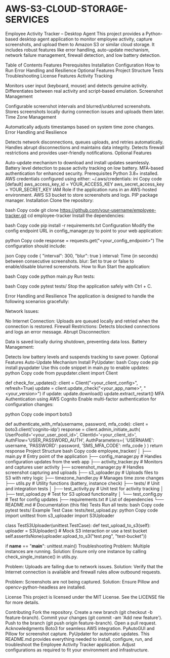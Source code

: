 # AWS-S3-CLOUD-STORAGE-SERVICES

Employee Activity Tracker – Desktop Agent
This project provides a Python-based desktop agent application to monitor employee activity, capture screenshots, and upload them to Amazon S3 or similar cloud storage. It includes robust features like error handling, auto-update mechanism, network failure management, firewall detection, and low battery detection.

Table of Contents
Features
Prerequisites
Installation
Configuration
How to Run
Error Handling and Resilience
Optional Features
Project Structure
Tests
Troubleshooting
License
Features
Activity Tracking

Monitors user input (keyboard, mouse) and detects genuine activity.
Differentiates between real activity and script-based emulation.
Screenshot Management

Configurable screenshot intervals and blurred/unblurred screenshots.
Stores screenshots locally during connection issues and uploads them later.
Time Zone Management

Automatically adjusts timestamps based on system time zone changes.
Error Handling and Resilience

Detects network disconnections, queues uploads, and retries automatically.
Handles abrupt disconnections and maintains data integrity.
Detects firewall restrictions and provides user-friendly notifications.
Optional Features

Auto-update mechanism to download and install updates seamlessly.
Battery level detection to pause activity tracking on low battery.
MFA-based authentication for enhanced security.
Prerequisites
Python 3.8+ installed.
AWS credentials configured using either:
~/.aws/credentials:
ini
Copy code
[default]
aws_access_key_id = YOUR_ACCESS_KEY
aws_secret_access_key = YOUR_SECRET_KEY
IAM Role if the application runs in an AWS-hosted environment.
AWS S3 bucket to store screenshots and logs.
PIP package manager.
Installation
Clone the repository:

bash
Copy code
git clone https://github.com/your-username/employee-tracker.git
cd employee-tracker
Install the dependencies:

bash
Copy code
pip install -r requirements.txt
Configuration
Modify the config endpoint URL in config_manager.py to point to your web application:

python
Copy code
response = requests.get("<your_config_endpoint>")
The configuration should include:

json
Copy code
{
  "interval": 300,
  "blur": true
}
interval: Time (in seconds) between consecutive screenshots.
blur: Set to true or false to enable/disable blurred screenshots.
How to Run
Start the application:

bash
Copy code
python main.py
Run tests:

bash
Copy code
pytest tests/
Stop the application safely with Ctrl + C.

Error Handling and Resilience
The application is designed to handle the following scenarios gracefully:

Network Issues:

No Internet Connection:
Uploads are queued locally and retried when the connection is restored.
Firewall Restrictions:
Detects blocked connections and logs an error message.
Abrupt Disconnection:

Data is saved locally during shutdown, preventing data loss.
Battery Management:

Detects low battery levels and suspends tracking to save power.
Optional Features
Auto-Update Mechanism
Install PyUpdater:
bash
Copy code
pip install pyupdater
Use this code snippet in main.py to enable updates:
python
Copy code
from pyupdater.client import Client

def check_for_updates():
    client = Client("<your_client_config>", refresh=True)
    update = client.update_check("<your_app_name>", "<your_version>")
    if update:
        update.download()
        update.extract_restart()
MFA Authentication using AWS Cognito
Enable multi-factor authentication for configuration changes:

python
Copy code
import boto3

def authenticate_with_mfa(username, password, mfa_code):
    client = boto3.client('cognito-idp')
    response = client.admin_initiate_auth(
        UserPoolId='<your_user_pool_id>',
        ClientId='<your_client_id>',
        AuthFlow='USER_PASSWORD_AUTH',
        AuthParameters={
            'USERNAME': username,
            'PASSWORD': password,
            'SMS_MFA_CODE': mfa_code
        }
    )
    return response
Project Structure
bash
Copy code
employee_tracker/
│
├── main.py               # Entry point of the application
├── config_manager.py     # Handles configuration updates from the web app
├── activity_tracker.py   # Monitors and captures user activity
├── screenshot_manager.py # Handles screenshot capturing and uploads
├── s3_uploader.py        # Uploads files to S3 with retry logic
├── timezone_handler.py   # Manages time zone changes
├── utils.py              # Utility functions (battery, instance check)
├── tests/                # Unit and integration tests
│   ├── test_activity.py  # Unit test for activity tracking
│   ├── test_upload.py    # Test for S3 upload functionality
│   └── test_config.py    # Test for config updates
├── requirements.txt      # List of dependencies
└── README.md             # Documentation (this file)
Tests
Run all tests:
bash
Copy code
pytest tests/
Example Test Case: tests/test_upload.py:
python
Copy code
import unittest
from s3_uploader import S3Uploader

class TestS3Uploader(unittest.TestCase):
    def test_upload_to_s3(self):
        uploader = S3Uploader()
        # Mock S3 interaction or use a test bucket
        self.assertIsNone(uploader.upload_to_s3("test.png", "test-bucket"))

if __name__ == "__main__":
    unittest.main()
Troubleshooting
Problem: Multiple instances are running.
Solution: Ensure only one instance by calling check_single_instance() in utils.py.

Problem: Uploads are failing due to network issues.
Solution: Verify that the Internet connection is available and firewall rules allow outbound requests.

Problem: Screenshots are not being captured.
Solution: Ensure Pillow and opencv-python-headless are installed.

License
This project is licensed under the MIT License. See the LICENSE file for more details.

Contributing
Fork the repository.
Create a new branch (git checkout -b feature-branch).
Commit your changes (git commit -am 'Add new feature').
Push to the branch (git push origin feature-branch).
Open a pull request.
Acknowledgments
Boto3 for seamless AWS integration.
PyAutoGUI and Pillow for screenshot capture.
PyUpdater for automatic updates.
This README.md provides everything needed to install, configure, run, and troubleshoot the Employee Activity Tracker application. Adjust configurations as required to fit your environment and infrastructure.






